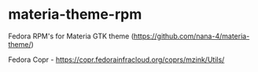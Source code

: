 # materia-theme-rpm
Fedora RPM's for Materia GTK theme (https://github.com/nana-4/materia-theme/)

Fedora Copr - https://copr.fedorainfracloud.org/coprs/mzink/Utils/

